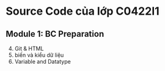 # Source Code của lớp C0422I1
## Module 1: BC Preparation
4. Git & HTML
5. biến và kiểu dữ liệu
6. Variable and Datatype


